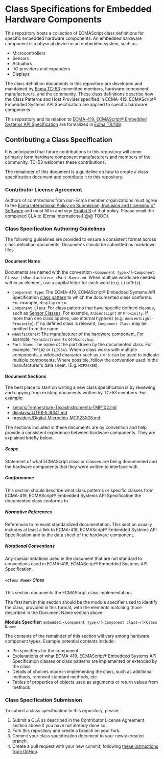 # Class Specifications for Embedded Hardware Components

This repository hosts a collection of ECMAScript class definitions for specific embedded hardware components. An embedded hardware component is a physical device in an embedded system, such as:

 - Microcontrollers
 - Sensors
 - Actuators
 - I/O providers and expanders
 - Displays

The class definition documents in this repository are developed and maintained by [Ecma TC-53](https://www.ecma-international.org/technical-committees/tc53/) committee members, hardware component manufacturers, and the community. These class definitions describe how the Class Patterns and Host Provider specified in ECMA-419, ECMAScript® Embedded Systems API Specification are applied to specific hardware components.

This repository and its relation to [ECMA-419, ECMAScript® Embedded Systems API Specification](https://ecmatc53.github.io/spec/web/spec.html) are formalized in [Ecma TR/109](https://github.com/EcmaTC53/spec/blob/master/docs/Technical%20Reports/hardware-components.md).

## Contributing a Class Specification

It is anticipated that future contributions to this repository will come primarily form hardware component manufacturers and members of the community. TC-53 welcomes these contributions.

The remainder of this document is a guideline on how to create a class specification document and contribute it to this repository.

### Contributor License Agreement

Authors of contributions from non-Ecma member organizations must agree to the [Ecma International Policy on Submission, Inclusion and Licensing of Software](https://www.ecma-international.org/wp-content/uploads/Ecma_Policy_on_Submission_Inclusion_and_Licensing_of_Software.pdf) and must fill in and sign [Exhibit B](https://www.ecma-international.org/wp-content/uploads/Exhibit_B.pdf) of that policy. Please email the completed CLA to [Ecma International](@@ TODO).

### Class Specification Authoring Guidelines

The following guidelines are provided to ensure a consistent format across class definition documents. Documents should be submitted as markdown files.

#### Document Name

Documents are named with the convention `<Component Type>/[<Component Class>-]<Manufacturer>-<Part Name>.md`. When multiple words are needed within an element, use a capital letter for each word (e.g. `LikeThis`).

 - `Component Type`: The ECMA-419, ECMAScript® Embedded Systems API Specification [class pattern](https://ecmatc53.github.io/spec/web/spec.html#-6-overview-class-patterns) to which the documented class conforms. For example, `display` or `io`.
 - `Component Class`: For class patterns that have specific defined classes, such as [Sensor Classes](https://ecmatc53.github.io/spec/web/spec.html#-14-sensor-classes). For example, `AmbientLight` or `Proximity`. If more than one class applies, use internal hyphens (e.g. `AmbientLight-Proximity`). If no defined class is relevant, `Component Class` may be omitted from the name.
 - `Manufacturer`: The manufacturer of the hardware component. For example, `TexasInstruments` or `Microchip`.
 - `Part Name`: The name of the part driven by the documented class. For example, `TMP102` or `ILI9341`. When a class works with multiple components, a wildcard character such as `X` or `N` can be used to indicate multiple components. Where possible, follow the convention used in the manufacturer's data sheet. (E.g. `MCP23X08`).

#### Document Sections

The best place to start on writing a new class specification is by reviewing and copying from existing documents written by TC-53 members. For example:

 - [senors/Temperature-TexasInstruments-TMP102.md](./sensors/Temperature-TexasInstruments-TMP102.md)
 - [displays/ILITEK-ILI9341.md](./displays/ILITEK-ILI9341.md)
 - [providers/Digital-Microchip-MCP23X08.md](./providers/Digital-Microchip-MCP23X08.md)

The sections included in these documents are by convention and help provide a consistent experience between hardware components. They are explained briefly below.

##### Scope

Statement of what ECMAScript class or classes are being documented and the hardware components that they were written to interface with.

##### Conformance

This section should describe what class patterns or specific classes from ECMA-419, ECMAScript® Embedded Systems API Specification the documented class conforms to.

##### Normative References

References to relevant standardized documentation. This section usually includes at least a link to ECMA-419, ECMAScript® Embedded Systems API Specification and to the data sheet of the hardware component.

##### Notational Conventions

Any special notations used in the document that are not standard to conventions used in ECMA-419, ECMAScript® Embedded Systems API Specification.

##### `<Class Name>` <Component Type> Class

This section documents the ECMAScript class implementation.

The first item in this section should be the module specifier used to identify the class, provided in this format, with the elements matching those described in the Document Name section above:

**Module Specifier**: `embedded:<Component Type>/[<Component Class>/]<Class Name>`

The contents of the remainder of this section will vary among hardware component types. Example potential contents include:

 - Pin specifiers for the component
 - Explanations of what ECMA-419, ECMAScript® Embedded Systems API Specification classes or class patterns are implemented or extended by the class
 - Details of choices made in implementing the class, such as additional methods, removed standard methods, etc.
 - Tables of properties of objects used as arguments or return values from methods

### Class Specification Submission

To submit a class specification to this repository, please:

 1. Submit a CLA as described in the Contributor License Agreement section above if you have not already done so.
 2. Fork this repository and create a branch on your fork.
 3. Commit your class specification document to your newly created branch.
 4. Create a pull request with your new commit, following [these instructions from GitHub](https://docs.github.com/en/github/collaborating-with-issues-and-pull-requests/creating-a-pull-request).
